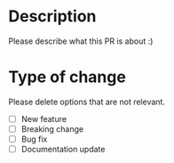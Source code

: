 # Description

Please describe what this PR is about :)

# Type of change

Please delete options that are not relevant.

- [ ] New feature
- [ ] Breaking change
- [ ] Bug fix
- [ ] Documentation update